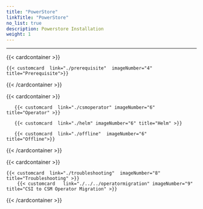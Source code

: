 ```yaml
---
title: "PowerStore"
linkTitle: "PowerStore"
no_list: true
description: Powerstore Installation
weight: 1
---
```

<hr>

{{< cardcontainer >}}

    {{< customcard  link="./prerequisite"  imageNumber="4" title="Prerequisite">}} 

{{< /cardcontainer >}}

{{< cardcontainer >}}

       {{< customcard  link="./csmoperator" imageNumber="6"  title="Operator" >}}

       {{< customcard  link="./helm" imageNumber="6" title="Helm" >}}

       {{< customcard  link="./offline"  imageNumber="6" title="Offline">}}

{{< /cardcontainer >}}

{{< cardcontainer >}}

    {{< customcard  link="./troubleshooting"  imageNumber="8" title="Troubleshooting" >}} 
        {{< customcard   link="./../../operatormigration" imageNumber="9"  title="CSI to CSM Operator Migration" >}}

{{< /cardcontainer >}}

